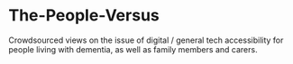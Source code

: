 # The-People-Versus
Crowdsourced views on the issue of digital / general tech accessibility for people living with dementia, as well as family members and carers.
